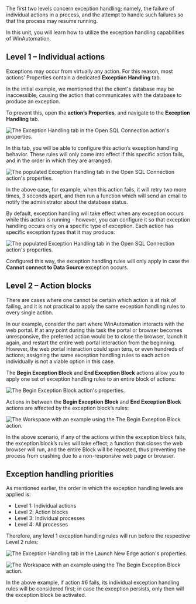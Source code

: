 The first two levels concern exception handling; namely, the failure of individual actions in a process, and the attempt to handle such failures so that the process may resume running.

In this unit, you will learn how to utilize the exception handling capabilities of WinAutomation.

## Level 1 – Individual actions

Exceptions may occur from virtually any action. For this reason, most actions’ Properties contain a dedicated **Exception Handling** tab.

In the initial example, we mentioned that the client's database may be inaccessible, causing the action that communicates with the database to produce an exception.

To prevent this, open the **action’s Properties**, and navigate to the **Exception Handling** tab.

![The Exception Handling tab in the Open SQL Connection action's properties.](..\media\open-sql-connection-action-properties.png)

In this tab, you will be able to configure this action’s exception handling behavior. These rules will only come into effect if this specific action fails, and in the order in which they are arranged:

![The populated Exception Handling tab in the Open SQL Connection action's properties.](..\media\open-sql-connection-action-properties-all-exceptions.png)

In the above case, for example, when this action fails, it will retry two more times, 3 seconds apart, and then run a function which will send an email to notify the administrator about the database status.

By default, exception handling will take effect when any exception occurs while this action is running - however, you can configure it so that exception handling occurs only on a specific type of exception. Each action has specific exception types that it may produce:

![The populated Exception Handling tab in the Open SQL Connection action's properties.](..\media\open-sql-connection-action-properties-selected-exception.png)

Configured this way, the exception handling rules will only apply in case the **Cannot connect to Data Source** exception occurs.

## Level 2 – Action blocks

There are cases where one cannot be certain which action is at risk of failing, and it is not practical to apply the same exception handling rules to every single action.

In our example, consider the part where WinAutomation interacts with the web portal. If at any point during this task the portal or browser becomes unresponsive, the preferred action would be to close the browser, launch it again, and restart the entire web portal interaction from the beginning. However, the web portal interaction could span tens, or even hundreds of actions; assigning the same exception handling rules to each action individually is not a viable option in this case.

The **Begin Exception Block** and **End Exception Block** actions allow you to apply one set of exception handling rules to an entire block of actions:

![The Begin Exception Block action's properties.](..\media\begin-exception-block-action-properties.png)

Actions in between the **Begin Exception Block** and **End Exception Block** actions are affected by the exception block’s rules:

![The Workspace with an example using the The Begin Exception Block action.](..\media\exception-block-workspace.png)

In the above scenario, if any of the actions within the exception block fails, the exception block’s rules will take effect; a function that closes the web browser will run, and the entire Block will be repeated, thus preventing the process from crashing due to a non-responsive web page or browser.

## Exception handling priorities

As mentioned earlier, the order in which the exception handling levels are applied is:

- Level 1: Individual actions
- Level 2: Action blocks
- Level 3: Individual processes
- Level 4: All processes

Therefore, any level 1 exception handling rules will run before the respective Level 2 rules:

![The Exception Handling tab in the Launch New Edge action's properties.](..\media\launch-new-edge-action-properties.png)

![The Workspace with an example using the The Begin Exception Block action.](..\media\launch-new-edge-action-workspace.png)

In the above example, if action #6 fails, its individual exception handling rules will be considered first; in case the exception persists, only then will the exception block be activated.